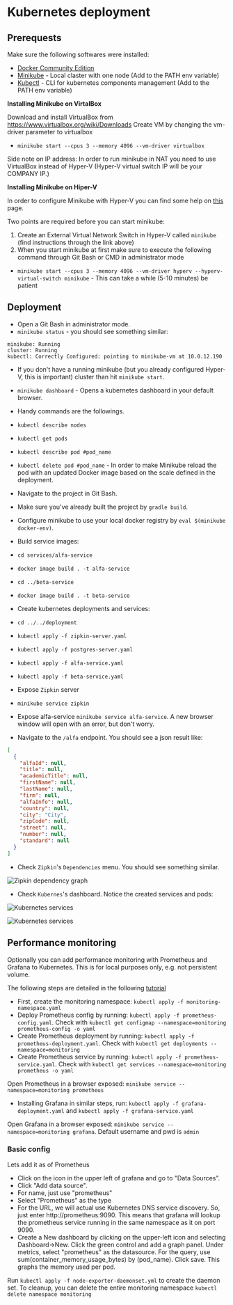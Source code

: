 # Kubernetes deployment

## Prerequests

Make sure the following softwares were installed:

- [Docker Community Edition](https://www.docker.com/community-edition)
- [Minikube](https://github.com/kubernetes/minikube) - Local claster with one node (Add to the PATH env variable)
- [Kubectl](https://kubernetes.io/docs/tasks/tools/install-kubectl/) - CLI for kubernetes components management (Add to the PATH env variable)


**Installing Minikube on VirtalBox**

Download and install VirtualBox from
https://www.virtualbox.org/wiki/Downloads
Create VM by changing the vm-driver parameter to virtualbox
- `minikube start --cpus 3 --memory 4096 --vm-driver virtualbox`

Side note on IP address: In order to run minikube in NAT you need to use VirtualBox instead of Hyper-V (Hyper-V virtual switch IP will be your COMPANY IP.)

**Installing Minikube on Hiper-V**

In order to configure Minikube with Hyper-V you can find some help on [this](https://kb.epam.com/display/CTOOCC/Kubernetes+installation) page.

Two points are required before you can start minikube:

1. Create an External Virtual Network Switch in Hyper-V called `minikube` (find instructions through the link above)
2. When you start minikube at first make sure to execute the following command through Git Bash or CMD in administrator mode
- `minikube start --cpus 3 --memory 4096 --vm-driver hyperv --hyperv-virtual-switch minikube` - This can take a while (5-10 minutes) be patient

## Deployment

- Open a Git Bash in administrator mode.
- `minikube status` - you should see something similar:
```
minikube: Running
cluster: Running
kubectl: Correctly Configured: pointing to minikube-vm at 10.0.12.190
```

- If you don't have a running minikube (but you already configured Hyper-V, this is important) cluster than hit `minikube start`.
- `minikube dashboard` - Opens a kubernetes dashboard in your default browser.

- Handy commands are the followings.
- `kubectl describe nodes`
- `kubectl get pods`
- `kubectl describe pod #pod_name`
- `kubectl delete pod #pod_name` - In order to make Minikube reload the pod with an updated Docker image based on the scale defined in the deployment.

- Navigate to the project in Git Bash.
- Make sure you've already built the project by `gradle build`.
- Configure minikube to use your local docker registry by `eval $(minikube docker-env)`.
- Build service images:
 - `cd services/alfa-service`
 - `docker image build . -t alfa-service`
 - `cd ../beta-service`
 - `docker image build . -t beta-service`
- Create kubernetes deployments and services:
 - `cd ../../deployment`
 - `kubectl apply -f zipkin-server.yaml`
 - `kubectl apply -f postgres-server.yaml`
 - `kubectl apply -f alfa-service.yaml`
 - `kubectl apply -f beta-service.yaml`
- Expose `Zipkin` server
 - `minikube service zipkin`
- Expose alfa-service `minikube service alfa-service`. A new browser window will open with an error, but don't worry.
- Navigate to the `/alfa` endpoint. You should see a json  result like:

```json
[
  {
    "alfaId": null,
    "title": null,
    "academicTitle": null,
    "firstName": null,
    "lastName": null,
    "firm": null,
    "alfaInfo": null,
    "country": null,
    "city": "City",
    "zipCode": null,
    "street": null,
    "number": null,
    "standard": null
  }
]
```

- Check `Zipkin`'s `Dependencies` menu. You should see something similar.

![Zipkin dependency graph](images/zipkin.png)

- Check `Kubernes`'s dashboard. Notice the created services and pods:

![Kubernetes services](images/kube-services.png)

![Kubernetes services](images/kube-pods.png)

## Performance monitoring

Optionally you can add performance monitoring with Prometheus and Grafana to Kubernetes. This is for local purposes only, e.g. not persistent volume.

The following steps are detailed in the following [tutorial](https://github.com/bakins/minikube-prometheus-demo)

- First, create the monitoring namespace: `kubectl apply -f monitoring-namespace.yaml`
- Deploy Prometheus config by running: `kubectl apply -f prometheus-config.yaml`. Check with `kubectl get configmap --namespace=monitoring prometheus-config -o yaml`
- Create Prometheus deployment by running: `kubectl apply -f prometheus-deployment.yaml`. Check with `kubectl get deployments --namespace=monitoring`
- Create Prometheus service by running: `kubectl apply -f prometheus-service.yaml`. Check with `kubectl get services --namespace=monitoring prometheus -o yaml`

Open Prometheus in a browser exposed: `minikube service --namespace=monitoring prometheus`

- Installing Grafana in similar steps, run: `kubectl apply -f grafana-deployment.yaml` and `kubectl apply -f grafana-service.yaml`

Open Grafana in a browser exposed: `minikube service --namespace=monitoring grafana`. Default username and pwd is `admin`

### Basic config

Lets add it as of Prometheus

- Click on the icon in the upper left of grafana and go to "Data Sources".
- Click "Add data source".
- For name, just use "prometheus"
- Select "Prometheus" as the type
- For the URL, we will actual use Kubernetes DNS service discovery. So, just enter http://prometheus:9090. This means that grafana will lookup the prometheus service running in the same namespace as it on port 9090.
- Create a New dashboard by clicking on the upper-left icon and selecting Dashboard->New. Click the green control and add a graph panel. Under metrics, select "prometheus" as the datasource. For the query, use sum(container_memory_usage_bytes) by (pod_name). Click save. This graphs the memory used per pod.

Run `kubectl apply -f node-exporter-daemonset.yml` to create the daemon set.
To cleanup, you can delete the entire monitoring namespace `kubectl delete namespace monitoring`
